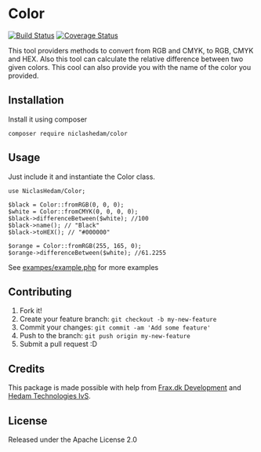 # Color
[![Build Status](https://travis-ci.org/NiclasHedam/color.svg?branch=master)](https://travis-ci.org/NiclasHedam/color)
[![Coverage Status](https://coveralls.io/repos/github/NiclasHedam/color/badge.svg?branch=master)](https://coveralls.io/github/NiclasHedam/color?branch=master)

This tool providers methods to convert from RGB and CMYK, to RGB, CMYK and HEX.
Also this tool can calculate the relative difference between two given colors.
This cool can also provide you with the name of the color you provided.

## Installation

Install it using composer

`composer require niclashedam/color`

## Usage

Just include it and instantiate the Color class.


```
use NiclasHedam/Color;

$black = Color::fromRGB(0, 0, 0);
$white = Color::fromCMYK(0, 0, 0, 0);
$black->differenceBetween($white); //100
$black->name(); // "Black"
$black->toHEX(); // "#000000"

$orange = Color::fromRGB(255, 165, 0);
$orange->differenceBetween($white); //61.2255

```

See [exampes/example.php](examples/example.php) for more examples

## Contributing

1. Fork it!
2. Create your feature branch: `git checkout -b my-new-feature`
3. Commit your changes: `git commit -am 'Add some feature'`
4. Push to the branch: `git push origin my-new-feature`
5. Submit a pull request :D

## Credits

This package is made possible with help from [Frax.dk Development](https://frax.dk) and [Hedam Technologies IvS](https://hedam.org).

## License

Released under the Apache License 2.0
